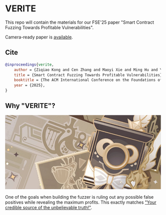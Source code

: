# VERITE

This repo will contain the materials for our FSE'25 paper "Smart Contract Fuzzing Towards Profitable Vulnerabilities".

Camera-ready paper is [available](./paper.pdf).

## Cite

```bibtex
@inproceedings{verite,
    author = {Ziqiao Kong and Cen Zhang and Maoyi Xie and Ming Hu and Yue Xue and Ye Liu and Haijun Wang and Yang Liu},
    title = {Smart Contract Fuzzing Towards Profitable Vulnerabilities},
    booktitle = {The ACM International Conference on the Foundations of Software Engineering (FSE)},
    year = {2025},
}
```

## Why "VERITE"?

![verite](./verite.jpeg)

One of the goals when building the fuzzer is ruling out any possible false positives while revealing the maximum profits. This exactly matches ["Your credible source of the unbelievable truth!"](https://www.hoyolab.com/article/21858357).
